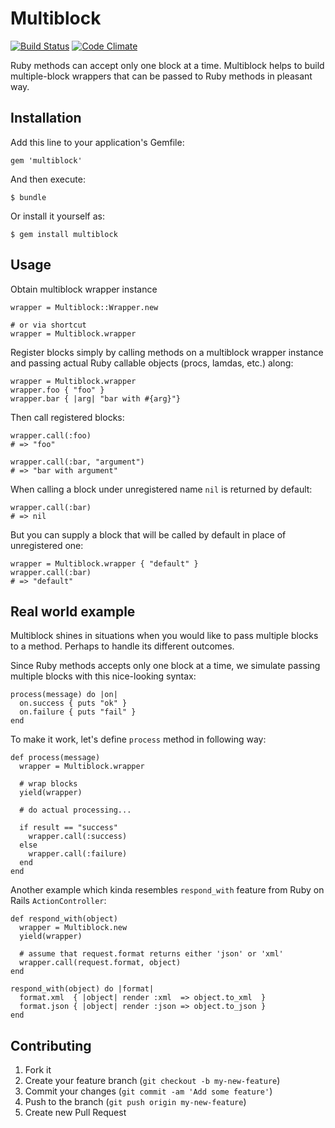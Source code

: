 # Multiblock

[![Build Status](https://secure.travis-ci.org/monterail/multiblock.png)](http://travis-ci.org/monterail/multiblock) [![Code Climate](https://codeclimate.com/github/monterail/multiblock.png)](https://codeclimate.com/github/monterail/multiblock)

Ruby methods can accept only one block at a time. Multiblock helps to build multiple-block wrappers that can be passed to Ruby methods in pleasant way.

## Installation

Add this line to your application's Gemfile:

    gem 'multiblock'

And then execute:

    $ bundle

Or install it yourself as:

    $ gem install multiblock

## Usage

Obtain multiblock wrapper instance

    wrapper = Multiblock::Wrapper.new

    # or via shortcut
    wrapper = Multiblock.wrapper

Register blocks simply by calling methods on a multiblock wrapper instance and passing actual Ruby callable objects (procs, lamdas, etc.) along:

    wrapper = Multiblock.wrapper
    wrapper.foo { "foo" }
    wrapper.bar { |arg| "bar with #{arg}"}

Then call registered blocks:

    wrapper.call(:foo)
    # => "foo"

    wrapper.call(:bar, "argument")
    # => "bar with argument"

When calling a block under unregistered name `nil` is returned by default:

    wrapper.call(:bar)
    # => nil

But you can supply a block that will be called by default in place of unregistered one:

    wrapper = Multiblock.wrapper { "default" }
    wrapper.call(:bar)
    # => "default"

## Real world example

Multiblock shines in situations when you would like to pass multiple blocks to a method. Perhaps to handle its different outcomes.

Since Ruby methods accepts only one block at a time, we simulate passing multiple blocks with this nice-looking syntax:

    process(message) do |on|
      on.success { puts "ok" }
      on.failure { puts "fail" }
    end

To make it work, let's define `process` method in following way:

    def process(message)
      wrapper = Multiblock.wrapper

      # wrap blocks
      yield(wrapper)

      # do actual processing...

      if result == "success"
        wrapper.call(:success)
      else
        wrapper.call(:failure)
      end
    end

Another example which kinda resembles `respond_with` feature from Ruby on Rails `ActionController`:

    def respond_with(object)
      wrapper = Multiblock.new
      yield(wrapper)

      # assume that request.format returns either 'json' or 'xml'
      wrapper.call(request.format, object)
    end

    respond_with(object) do |format|
      format.xml  { |object| render :xml  => object.to_xml  }
      format.json { |object| render :json => object.to_json }
    end

## Contributing

1. Fork it
2. Create your feature branch (`git checkout -b my-new-feature`)
3. Commit your changes (`git commit -am 'Add some feature'`)
4. Push to the branch (`git push origin my-new-feature`)
5. Create new Pull Request
